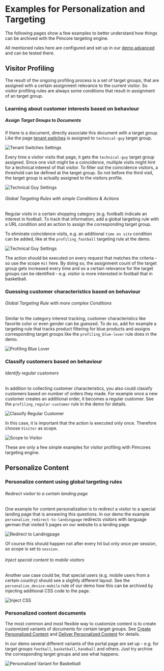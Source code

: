 # Examples for Personalization and Targeting

The following pages show a few examples to better understand how things can be archived with the Pimcore targeting 
engine. 

All mentioned rules here are configured and set up in our [demo advanced](https://demo-advanced.pimcore.org) and can be 
tested there. 


## Visitor Profiling

The result of the ongoing profiling process is a set of target groups, that are assigned with a certain assignment 
relevance to the current visitor. So visitor profiling rules are always some conditions that result in assignment of 
an target group.  

### Learning about customer interests based on behaviour

##### Assign Target Groups to Documents
If there is a document, directly associate this document with a target group. Like the page [tenant switches](https://demo-advanced.pimcore.org/en/special-functions/tenantswitches)
is assigned to `technical-guy` target group. 

![Tenant Switches Settings](../../img/targeting/examples_technical-guy1.jpg)

Every time a visitor visits that page, it gets the `technical-guy` target group assigned. Since one visit might be a 
coincidence, multiple visits might hint for a technical interest of that visitor. 
To filter out the coincidence visitors, a threshold can be defined at the target group. So not before the third visit, 
the target group is actually assigned to the visitors profile. 

![Technical Guy Settings](../../img/targeting/examples_technical-guy2.jpg)


 
###### Global Targeting Rules with simple Conditions & Actions

Regular visits in a certain shopping category (e.g. football) indicate an interest in football. To track that information,
add a global targeting rule with a URL condition and an action to assign the corresponding target group. 

To eliminate coincidence visits, e.g. an additional `time on site` condition can be added, like at the `profiling_football` 
targeting rule at the demo.

![Technical Guy Settings](../../img/targeting/examples_football1.jpg) 

The action should be executed on every request that matches the criteria - so use the scope `Hit` here. By doing so, 
the assignment count of the target group gets increased every time and so a certain relevance for the target groups 
can be identified - e.g. visitor is more interested in football that in basketball.


### Guessing customer characteristics based on behaviour

###### Global Targeting Rule with more complex Conditions

Similar to the category interest tracking, customer characteristics like favorite color or even gender can be guessed. 
To do so, add for example a targeting rule that tracks product filtering for blue products and assigns corresponding 
target groups like the `profiling_blue-lover` rule does in the demo. 

![Profiling Blue Lover](../../img/targeting/examples_bluelover.jpg) 


### Classify customers based on behaviour

###### Identify regular customers

In addition to collecting customer characteristics, you also could classify customers based on number of orders they made. 
For example once a new customer creates an additional order, it becomes a regular customer. See the `profiling_regular-customer`
rule in the demo for details. 

![Classify Regular Customer](../../img/targeting/examples_regular-customer.jpg) 

In this case, it is important that the action is executed only once. Therefore choose `Visitor` as scope. 

![Scope to Visitor](../../img/targeting/examples_regular-customer2.jpg) 


These are only a few simple examples for visitor profiling with Pimcores targeting engine.


## Personalize Content

### Personalize content using global targeting rules

###### Redirect visitor to a certain landing page

One example for content personalization is to redirect a visitor to a special landing page that is answering this questions. 
In our demo the example `personalize_redirect-to-landingpage` redirects visitors with language german that visited 5 pages
on our website to a landing page. 

![Redirect to Landingpage](../../img/targeting/examples_redirect.jpg) 

Of course this should happen not after every hit but only once per session, so scope is set to `session`. 


###### Inject special content to mobile visitors

Another use case could be, that special users (e.g. mobile users from a certain country) should see a slightly different
layout. See the `personalize_device-mobile` rule of our demo how this can be archived by injecting additional CSS code 
to the page. 

![Inject CSS](../../img/targeting/examples_mobile-device.jpg) 
 

### Personalized content documents

The most common and most flexible way to customize content is to create customized variants of documents for certain
target groups. See [Create Personalized Content](../03_How_to_Personalize_Content/05_Create_Personalized_Content.md) 
and [Deliver Personalized Content](../03_How_to_Personalize_Content/07_Deliver_Personalized_Content_and_Debug.md) for
details. 
 
In our demo several different variants of the portal page are set up - e.g. for target groups `football`, `basketball`,
`handball` and others. 
Just try archive the corresponding target groups and see what happens. 

![Personalized Variant for Basketball](../../img/targeting/examples_basketball.jpg) 
 